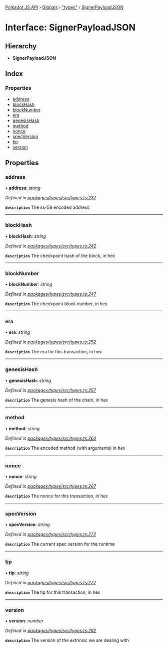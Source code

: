 [Polkadot JS API](../README.md) › [Globals](../globals.md) › ["types"](../modules/_types_.md) › [SignerPayloadJSON](_types_.signerpayloadjson.md)

# Interface: SignerPayloadJSON

## Hierarchy

* **SignerPayloadJSON**

## Index

### Properties

* [address](_types_.signerpayloadjson.md#address)
* [blockHash](_types_.signerpayloadjson.md#blockhash)
* [blockNumber](_types_.signerpayloadjson.md#blocknumber)
* [era](_types_.signerpayloadjson.md#era)
* [genesisHash](_types_.signerpayloadjson.md#genesishash)
* [method](_types_.signerpayloadjson.md#method)
* [nonce](_types_.signerpayloadjson.md#nonce)
* [specVersion](_types_.signerpayloadjson.md#specversion)
* [tip](_types_.signerpayloadjson.md#tip)
* [version](_types_.signerpayloadjson.md#version)

## Properties

###  address

• **address**: *string*

*Defined in [packages/types/src/types.ts:237](https://github.com/polkadot-js/api/blob/89700f98c5/packages/types/src/types.ts#L237)*

**`description`** The ss-58 encoded address

___

###  blockHash

• **blockHash**: *string*

*Defined in [packages/types/src/types.ts:242](https://github.com/polkadot-js/api/blob/89700f98c5/packages/types/src/types.ts#L242)*

**`description`** The checkpoint hash of the block, in hex

___

###  blockNumber

• **blockNumber**: *string*

*Defined in [packages/types/src/types.ts:247](https://github.com/polkadot-js/api/blob/89700f98c5/packages/types/src/types.ts#L247)*

**`description`** The checkpoint block number, in hex

___

###  era

• **era**: *string*

*Defined in [packages/types/src/types.ts:252](https://github.com/polkadot-js/api/blob/89700f98c5/packages/types/src/types.ts#L252)*

**`description`** The era for this transaction, in hex

___

###  genesisHash

• **genesisHash**: *string*

*Defined in [packages/types/src/types.ts:257](https://github.com/polkadot-js/api/blob/89700f98c5/packages/types/src/types.ts#L257)*

**`description`** The genesis hash of the chain, in hex

___

###  method

• **method**: *string*

*Defined in [packages/types/src/types.ts:262](https://github.com/polkadot-js/api/blob/89700f98c5/packages/types/src/types.ts#L262)*

**`description`** The encoded method (with arguments) in hex

___

###  nonce

• **nonce**: *string*

*Defined in [packages/types/src/types.ts:267](https://github.com/polkadot-js/api/blob/89700f98c5/packages/types/src/types.ts#L267)*

**`description`** The nonce for this transaction, in hex

___

###  specVersion

• **specVersion**: *string*

*Defined in [packages/types/src/types.ts:272](https://github.com/polkadot-js/api/blob/89700f98c5/packages/types/src/types.ts#L272)*

**`description`** The current spec version for  the runtime

___

###  tip

• **tip**: *string*

*Defined in [packages/types/src/types.ts:277](https://github.com/polkadot-js/api/blob/89700f98c5/packages/types/src/types.ts#L277)*

**`description`** The tip for this transaction, in hex

___

###  version

• **version**: *number*

*Defined in [packages/types/src/types.ts:282](https://github.com/polkadot-js/api/blob/89700f98c5/packages/types/src/types.ts#L282)*

**`description`** The version of the extrinsic we are dealing with
